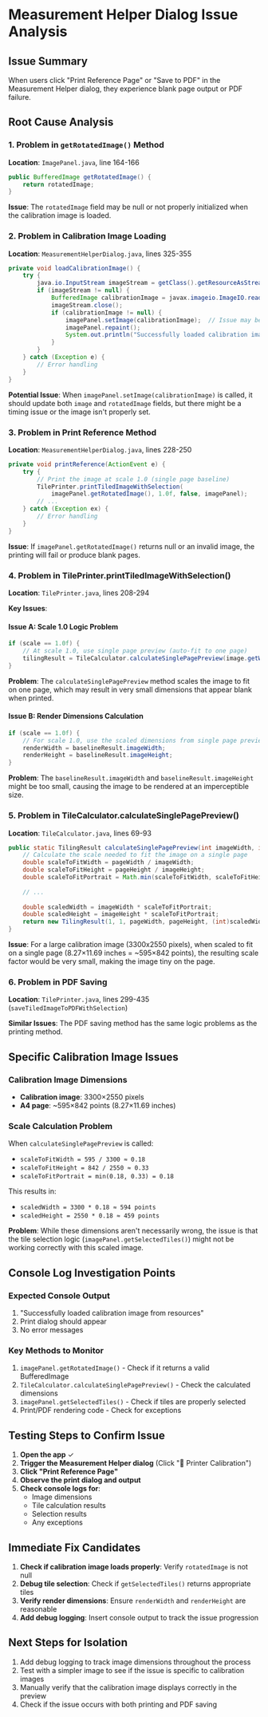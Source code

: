 # Measurement Helper Dialog Issue Analysis

## Issue Summary
When users click "Print Reference Page" or "Save to PDF" in the Measurement Helper dialog, they experience blank page output or PDF failure.

## Root Cause Analysis

### 1. Problem in `getRotatedImage()` Method
**Location**: `ImagePanel.java`, line 164-166
```java
public BufferedImage getRotatedImage() {
    return rotatedImage;
}
```

**Issue**: The `rotatedImage` field may be null or not properly initialized when the calibration image is loaded.

### 2. Problem in Calibration Image Loading
**Location**: `MeasurementHelperDialog.java`, lines 325-355
```java
private void loadCalibrationImage() {
    try {
        java.io.InputStream imageStream = getClass().getResourceAsStream("/calibration/calibration.png");
        if (imageStream != null) {
            BufferedImage calibrationImage = javax.imageio.ImageIO.read(imageStream);
            imageStream.close();
            if (calibrationImage != null) {
                imagePanel.setImage(calibrationImage);  // Issue may be here
                imagePanel.repaint();
                System.out.println("Successfully loaded calibration image from resources");
            }
        }
    } catch (Exception e) {
        // Error handling
    }
}
```

**Potential Issue**: When `imagePanel.setImage(calibrationImage)` is called, it should update both `image` and `rotatedImage` fields, but there might be a timing issue or the image isn't properly set.

### 3. Problem in Print Reference Method
**Location**: `MeasurementHelperDialog.java`, lines 228-250
```java
private void printReference(ActionEvent e) {
    try {
        // Print the image at scale 1.0 (single page baseline)
        TilePrinter.printTiledImageWithSelection(
            imagePanel.getRotatedImage(), 1.0f, false, imagePanel);
        // ...
    } catch (Exception ex) {
        // Error handling
    }
}
```

**Issue**: If `imagePanel.getRotatedImage()` returns null or an invalid image, the printing will fail or produce blank pages.

### 4. Problem in TilePrinter.printTiledImageWithSelection()
**Location**: `TilePrinter.java`, lines 208-294

**Key Issues**:

#### Issue A: Scale 1.0 Logic Problem
```java
if (scale == 1.0f) {
    // At scale 1.0, use single page preview (auto-fit to one page)
    tilingResult = TileCalculator.calculateSinglePagePreview(image.getWidth(), image.getHeight(), pageWidth, pageHeight);
}
```

**Problem**: The `calculateSinglePagePreview` method scales the image to fit on one page, which may result in very small dimensions that appear blank when printed.

#### Issue B: Render Dimensions Calculation
```java
if (scale == 1.0f) {
    // For scale 1.0, use the scaled dimensions from single page preview
    renderWidth = baselineResult.imageWidth;
    renderHeight = baselineResult.imageHeight;
}
```

**Problem**: The `baselineResult.imageWidth` and `baselineResult.imageHeight` might be too small, causing the image to be rendered at an imperceptible size.

### 5. Problem in TileCalculator.calculateSinglePagePreview()
**Location**: `TileCalculator.java`, lines 69-93

```java
public static TilingResult calculateSinglePagePreview(int imageWidth, int imageHeight, double pageWidth, double pageHeight) {
    // Calculate the scale needed to fit the image on a single page
    double scaleToFitWidth = pageWidth / imageWidth;
    double scaleToFitHeight = pageHeight / imageHeight;
    double scaleToFitPortrait = Math.min(scaleToFitWidth, scaleToFitHeight);
    
    // ...
    
    double scaledWidth = imageWidth * scaleToFitPortrait;
    double scaledHeight = imageHeight * scaleToFitPortrait;
    return new TilingResult(1, 1, pageWidth, pageHeight, (int)scaledWidth, (int)scaledHeight);
}
```

**Issue**: For a large calibration image (3300x2550 pixels), when scaled to fit on a single page (8.27×11.69 inches = ~595×842 points), the resulting scale factor would be very small, making the image tiny on the page.

### 6. Problem in PDF Saving
**Location**: `TilePrinter.java`, lines 299-435 (`saveTiledImageToPDFWithSelection`)

**Similar Issues**: The PDF saving method has the same logic problems as the printing method.

## Specific Calibration Image Issues

### Calibration Image Dimensions
- **Calibration image**: 3300×2550 pixels
- **A4 page**: ~595×842 points (8.27×11.69 inches)

### Scale Calculation Problem
When `calculateSinglePagePreview` is called:
- `scaleToFitWidth = 595 / 3300 ≈ 0.18`
- `scaleToFitHeight = 842 / 2550 ≈ 0.33`
- `scaleToFitPortrait = min(0.18, 0.33) = 0.18`

This results in:
- `scaledWidth = 3300 * 0.18 ≈ 594 points`
- `scaledHeight = 2550 * 0.18 ≈ 459 points`

**Problem**: While these dimensions aren't necessarily wrong, the issue is that the tile selection logic (`imagePanel.getSelectedTiles()`) might not be working correctly with this scaled image.

## Console Log Investigation Points

### Expected Console Output
1. "Successfully loaded calibration image from resources"
2. Print dialog should appear
3. No error messages

### Key Methods to Monitor
1. `imagePanel.getRotatedImage()` - Check if it returns a valid BufferedImage
2. `TileCalculator.calculateSinglePagePreview()` - Check the calculated dimensions
3. `imagePanel.getSelectedTiles()` - Check if tiles are properly selected
4. Print/PDF rendering code - Check for exceptions

## Testing Steps to Confirm Issue

1. **Open the app** ✓
2. **Trigger the Measurement Helper dialog** (Click "🎯 Printer Calibration")
3. **Click "Print Reference Page"** 
4. **Observe the print dialog and output**
5. **Check console logs for**:
   - Image dimensions
   - Tile calculation results
   - Selection results
   - Any exceptions

## Immediate Fix Candidates

1. **Check if calibration image loads properly**: Verify `rotatedImage` is not null
2. **Debug tile selection**: Check if `getSelectedTiles()` returns appropriate tiles
3. **Verify render dimensions**: Ensure `renderWidth` and `renderHeight` are reasonable
4. **Add debug logging**: Insert console output to track the issue progression

## Next Steps for Isolation

1. Add debug logging to track image dimensions throughout the process
2. Test with a simpler image to see if the issue is specific to calibration images
3. Manually verify that the calibration image displays correctly in the preview
4. Check if the issue occurs with both printing and PDF saving

